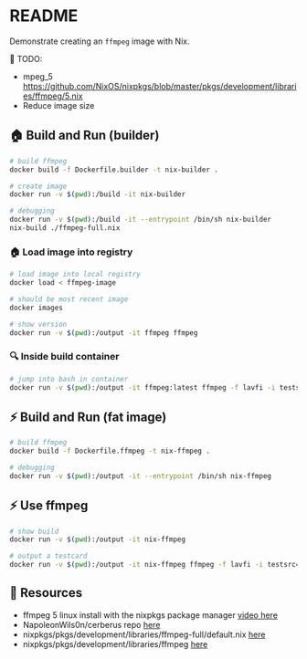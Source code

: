 # README

Demonstrate creating an `ffmpeg` image with Nix.  

📝 TODO:

* mpeg_5 https://github.com/NixOS/nixpkgs/blob/master/pkgs/development/libraries/ffmpeg/5.nix
* Reduce image size

## 🏠 Build and Run (builder)

```sh
# build ffmpeg 
docker build -f Dockerfile.builder -t nix-builder .

# create image
docker run -v $(pwd):/build -it nix-builder     

# debugging
docker run -v $(pwd):/build -it --entrypoint /bin/sh nix-builder
nix-build ./ffmpeg-full.nix 
```

### 🏠 Load image into registry

```sh
# load image into local registry
docker load < ffmpeg-image

# should be most recent image
docker images

# show version
docker run -v $(pwd):/output -it ffmpeg ffmpeg
```

### 🔍 Inside build container

```sh
# jump into bash in container
docker run -v $(pwd):/output -it ffmpeg:latest ffmpeg -f lavfi -i testsrc=size=1920x1080 -t 20 -pix_fmt yuv420p -vf "drawtext=fontfile=/windows/fonts/arial.ttf:text='Testcard':fontcolor=white:fontsize=100" /output/testcard_1080p2.mp4
```

## ⚡️ Build and Run (fat image)

```sh
# build ffmpeg 
docker build -f Dockerfile.ffmpeg -t nix-ffmpeg .

# debugging
docker run -v $(pwd):/output -it --entrypoint /bin/sh nix-ffmpeg   
```

## ⚡️ Use ffmpeg

```sh
# show build 
docker run -v $(pwd):/output -it nix-ffmpeg 

# output a testcard 
docker run -v $(pwd):/output -it nix-ffmpeg ffmpeg -f lavfi -i testsrc=size=1920x1080 -t 20 -pix_fmt yuv420p -vf "drawtext=fontfile=/windows/fonts/arial.ttf:text='Testcard':fontcolor=white:fontsize=100" /output/testcard_1080p.mp4
```

## 👀 Resources

* ffmpeg 5 linux install with the nixpkgs package manager [video here](https://www.youtube.com/watch?v=62m3GYEnZF4)
* NapoleonWils0n/cerberus repo [here](https://github.com/NapoleonWils0n/cerberus/blob/master/nixpkgs/nixpkgs-package-manager.org)
* nixpkgs/pkgs/development/libraries/ffmpeg-full/default.nix [here](https://github.com/NixOS/nixpkgs/blob/master/pkgs/development/libraries/ffmpeg-full/default.nix)
* nixpkgs/pkgs/development/libraries/ffmpeg [here](https://github.com/NixOS/nixpkgs/tree/master/pkgs/development/libraries/ffmpeg)
